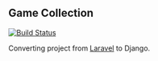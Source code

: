 ## Game Collection

[![Build Status](https://travis-ci.org/eduardo-matos/django-game-collection.png?branch=master)](https://travis-ci.org/eduardo-matos/django-game-collection)

Converting project from [Laravel](https://github.com/eduardo-matos/laravel-game-collection) to Django.
